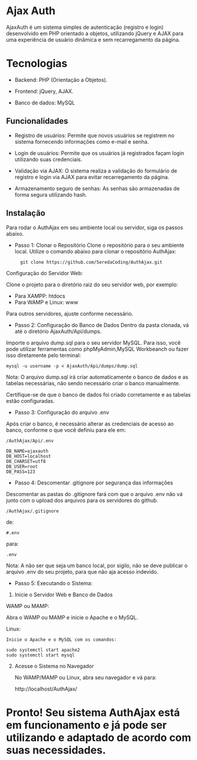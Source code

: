 
# Ajax Auth

AjaxAuth é um sistema simples de autenticação (registro e login) desenvolvido em PHP orientado a objetos, utilizando jQuery e AJAX para uma experiência de usuário dinâmica e sem recarregamento da página.

# Tecnologias

- Backend: PHP (Orientação a Objetos).

- Frontend: jQuery, AJAX.

- Banco de dados: MySQL

## Funcionalidades
- Registro de usuários: Permite que novos usuários se registrem no sistema fornecendo informações como e-mail e senha.

- Login de usuários: Permite que os usuários já registrados façam login utilizando suas credenciais.

- Validação via AJAX: O sistema realiza a validação do formulário de registro e login via AJAX para evitar recarregamento da página.

- Armazenamento seguro de senhas: As senhas são armazenadas de forma segura utilizando hash.
## Instalação

Para rodar o AuthAjax em seu ambiente local ou servidor, siga os passos abaixo.

- Passo 1: Clonar o Repositório
Clone o repositório para o seu ambiente local. Utilize o comando abaixo para clonar o repositório AuthAjax:

        git clone https://github.com/SeredaCoding/AuthAjax.git

Configuração do Servidor Web:

Clone o projeto para o diretório raiz do seu servidor web, por exemplo:

- Para XAMPP: htdocs
- Para WAMP e Linux: www

Para outros servidores, ajuste conforme necessário.

- Passo 2: Configuração do Banco de Dados
Dentro da pasta clonada, vá até o diretório AjaxAuth/Api/dumps.

Importe o arquivo dump.sql para o seu servidor MySQL. Para isso, você pode utilizar ferramentas como phpMyAdmin,MySQL Workbeanch ou fazer isso diretamente pelo terminal:


    mysql -u username -p < AjaxAuth/Api/dumps/dump.sql

Nota: O arquivo dump.sql irá criar automaticamente o banco de dados e as tabelas necessárias, não sendo necessário criar o banco manualmente.

Certifique-se de que o banco de dados foi criado corretamente e as tabelas estão configuradas.

- Passo 3: Configuração do arquivo .env

Após criar o banco, é necessário alterar as credenciais de acesso ao banco, conforme o que você definiu para ele em:

    /AuthAjax/Api/.env

    DB_NAME=ajaxauth
    DB_HOST=localhost
    DB_CHARSET=utf8
    DB_USER=root
    DB_PASS=123

- Passo 4: Descomentar .gitignore por segurança das informações

Descomentar as pastas do .gitignore fará com que o arquivo .env não vá junto com o upload dos arquivos para os servidores do github.

    /AuthAjax/.gitignore   

de:

    #.env

para:

    .env

Nota: A não ser que seja um banco local, por sigilo, não se deve publicar o arquivo .env do seu projeto, para que não aja acesso indevido.

- Passo 5: Executando o Sistema:

1. Inicie o Servidor Web e Banco de Dados

WAMP ou MAMP:

Abra o WAMP ou MAMP e inicie o Apache e o MySQL.

Linux:

    Inicie o Apache e o MySQL com os comandos:

    sudo systemctl start apache2
    sudo systemctl start mysql

2. Acesse o Sistema no Navegador

    No WAMP/MAMP ou Linux, abra seu navegador e vá para:

    http://localhost/AuthAjax/



# Pronto! Seu sistema AuthAjax está em funcionamento e já pode ser utilizando e adaptado de acordo com suas necessidades.


